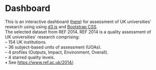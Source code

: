 # Dashboard
This is an interactive dashboard ([here](https://mohamadalissa.github.io/Dashboard/)) for assessment of UK universities' research using using [d3.js](https://d3js.org/) and [Bootstrap CSS](https://getbootstrap.com/). <br />
The selected dataset from REF 2014. REF 2014 is a quality assessment of UK universities' research comprising:<br />
– 154 UK institutions. <br />
– 36 subject-based units of assessment (UOAs). <br />
– 4 profiles (Outputs, Impact, Environment, Overall). <br />
– 4 starred quality levels. <br />
• See https://www.ref.ac.uk/2014/.


